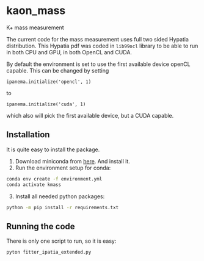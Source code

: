 # kaon_mass

K+ mass measurement

The current code for the mass measurement uses full two sided Hypatia
distribution. This Hypatia pdf was coded in `lib99ocl` library to be able to
run in both CPU and GPU, in both OpenCL and CUDA.

By default the environment is set to use the first available device openCL
capable. This can be changed by setting
```
ipanema.initialize('opencl', 1)
```
to 
```
ipanema.initialize('cuda', 1)
```
which also will pick the first available device, but a CUDA capable.



## Installation
It is quite easy to install the package.

1. Download miniconda from [here](https://www.continuum.io/downloads). And 
install it.
2. Run the environment setup for conda:
```bash
conda env create -f environment.yml
conda activate kmass
```
3. Install all needed python packages:
```bash
python -m pip install -r requirements.txt
```


## Running the code
There is only one script to run, so it is easy:
```bash
pyton fitter_ipatia_extended.py
```



